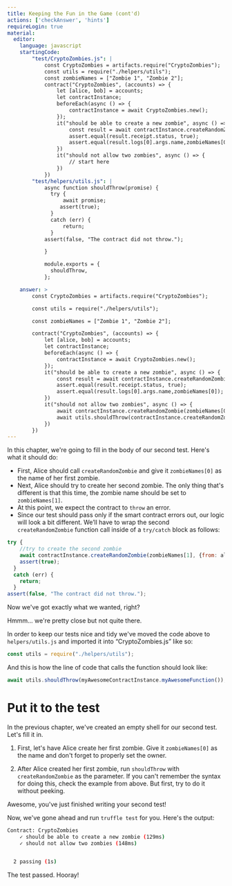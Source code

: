 ```yaml
---
title: Keeping the Fun in the Game (cont'd)
actions: ['checkAnswer', 'hints']
requireLogin: true
material:
  editor:
    language: javascript
    startingCode:
        "test/CryptoZombies.js": |
            const CryptoZombies = artifacts.require("CryptoZombies");
            const utils = require("./helpers/utils");
            const zombieNames = ["Zombie 1", "Zombie 2"];
            contract("CryptoZombies", (accounts) => {
                let [alice, bob] = accounts;
                let contractInstance;
                beforeEach(async () => {
                    contractInstance = await CryptoZombies.new();
                });
                it("should be able to create a new zombie", async () => {
                    const result = await contractInstance.createRandomZombie(zombieNames[0], {from: alice});
                    assert.equal(result.receipt.status, true);
                    assert.equal(result.logs[0].args.name,zombieNames[0]);
                })
                it("should not allow two zombies", async () => {
                    // start here
                })
            })
        "test/helpers/utils.js": |
            async function shouldThrow(promise) {
              try {
                  await promise;
                 assert(true);
              }
              catch (err) {
                  return;
              }
            assert(false, "The contract did not throw.");

            }

            module.exports = {
              shouldThrow,
            };

    answer: >
        const CryptoZombies = artifacts.require("CryptoZombies");

        const utils = require("./helpers/utils");

        const zombieNames = ["Zombie 1", "Zombie 2"];

        contract("CryptoZombies", (accounts) => {
            let [alice, bob] = accounts;
            let contractInstance;
            beforeEach(async () => {
                contractInstance = await CryptoZombies.new();
            });
            it("should be able to create a new zombie", async () => {
                const result = await contractInstance.createRandomZombie(zombieNames[0], {from: alice});
                assert.equal(result.receipt.status, true);
                assert.equal(result.logs[0].args.name,zombieNames[0]);
            })
            it("should not allow two zombies", async () => {
                await contractInstance.createRandomZombie(zombieNames[0], {from: alice});
                await utils.shouldThrow(contractInstance.createRandomZombie(zombieNames[1], {from: alice}));
            })
        })
---
```


In this chapter, we're going to fill in the body of our second test. Here's what it should do:
- First, Alice should call `createRandomZombie` and give it `zombieNames[0]` as the name of her first zombie.
- Next, Alice should try to create her second zombie. The only thing that's different is that this time, the zombie name should be set to `zombieNames[1]`.
- At this point, we expect the contract to `throw` an error.
- Since our test should pass only if the smart contract errors out, our logic will look a bit different. We’ll have to wrap the second `createRandomZombie` function call inside of a `try/catch` block as follows:

```javascript
try {
    //try to create the second zombie
    await contractInstance.createRandomZombie(zombieNames[1], {from: alice});
    assert(true);
  }
  catch (err) {
    return;
  }
assert(false, "The contract did not throw.");
```
Now we've got exactly what we wanted, right?

Hmmm... we're pretty close but not quite there.

In order to keep our tests nice and tidy we've moved the code above to `helpers/utils.js` and imported it into “CryptoZombies.js” like so:

```javascript
const utils = require("./helpers/utils");
```

And this is how the line of code that calls the function should look like:

```javascript
await utils.shouldThrow(myAwesomeContractInstance.myAwesomeFunction());
```

# Put it to the test

In the previous chapter, we've created an empty shell for our second test. Let's fill it in.

1.  First, let's have Alice create her first zombie. Give it `zombieNames[0]` as the name and don't forget to properly set the owner.

2.  After Alice created her first zombie, run `shouldThrow` with `createRandomZombie` as the parameter. If you can't remember the syntax for doing this, check the example from above. But first, try to do it without peeking.

Awesome, you've just finished writing your second test!

Now, we've gone ahead and run `truffle test` for you. Here's the output:

```bash
Contract: CryptoZombies
    ✓ should be able to create a new zombie (129ms)
    ✓ should not allow two zombies (148ms)


  2 passing (1s)
```

The test passed. Hooray!
